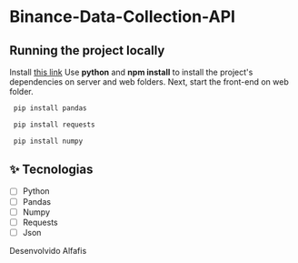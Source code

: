 # Binance-Data-Collection-API

## Running the project locally

Install [this link]([https://www.python.org/downloads]) Use **python** and **npm install** to install the project's dependencies on server and web folders.
Next, start the front-end on web folder.

```cl
 pip install pandas
```

```cl
 pip install requests
```


```cl
 pip install numpy
```

## ✨ Tecnologias

-   [ ] Python
-   [ ] Pandas
-   [ ] Numpy
-   [ ] Requests
-   [ ] Json

Desenvolvido Alfafis
